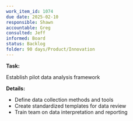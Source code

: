 ```yaml
---
work_item_id: 1074
due date: 2025-02-10
responsible: Shawn
accountable: Greg
consulted: Jeff
informed: Board
status: Backlog
folder: 90 days/Product/Innovation
---
```


**Task:**

Establish pilot data analysis framework

**Details:**

- Define data collection methods and tools
- Create standardized templates for data review
- Train team on data interpretation and reporting

